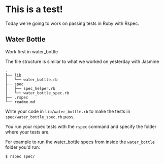 # This is a test!

Today we're going to work on passing tests in Ruby with Rspec.

## Water Bottle

Work first in water_bottle

The file structure is similar to what we worked on yesterday with Jasmine

```
.
├── lib
│   └── water_bottle.rb
├── spec
│   ├── spec_helper.rb
│   └── water_bottle_spec.rb
├── .rspec
└── readme.md
```

Write your code in `lib/water_bottle.rb` to make the tests in `spec/water_bottle_spec.rb` pass.

You run your rspec tests with the `rspec` command and specify the folder where your tests are.

For example to run the water_bottle specs from inside the `water_bottle` folder you'd run:

```sh
$ rspec spec/
```
